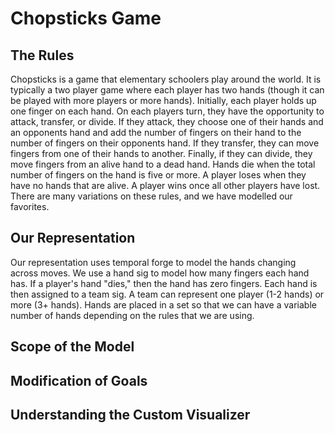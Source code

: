 # Chopsticks Game

## The Rules
Chopsticks is a game that elementary schoolers play around the world. It is typically a two player game where each player has two hands (though it can be played with more players or more hands). Initially, each player holds up one finger on each hand. On each players turn, they have the opportunity to attack, transfer, or divide. If they attack, they choose one of their hands and an opponents hand and add the number of fingers on their hand to the number of fingers on their opponents hand. If they transfer, they can move fingers from one of their hands to another. Finally, if they can divide, they move fingers from an alive hand to a dead hand. Hands die when the total number of fingers on the hand is five or more. A player loses when they have no hands that are alive. A player wins once all other players have lost. There are many variations on these rules, and we have modelled our favorites.

## Our Representation
Our representation uses temporal forge to model the hands changing across moves. We use a hand sig to model how many fingers each hand has. If a player's hand "dies," then the hand has zero fingers. Each hand is then assigned to a team sig. A team can represent one player (1-2 hands) or more (3+ hands). Hands are placed in a set so that we can have a variable number of hands depending on the rules that we are using.

## Scope of the Model

## Modification of Goals

## Understanding the Custom Visualizer